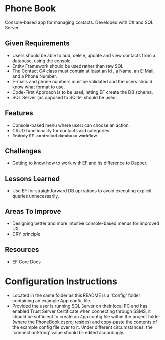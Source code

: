 # Phone Book
Console-based app for managing contacts. Developed with C# and SQL Server

## Given Requirements
* Users should be able to add, delete, update and view contacts from a database, using the console.
* Entity Framework should be used rather than raw SQL
* The Contact C# class must contain at least an Id , a Name, an E-Mail, and a Phone Number.
* E-mails and phone numbers must be validated and the users should know what format to use.
* Code-First Approach is to be used, letting EF create the DB schema.
* SQL Server (as opposed to SQlite) should be used.

## Features
* Console-based menu where users can choose an action.
* CRUD functionality for contacts and categories.
* Entirely EF-controlled database workflow

## Challenges
* Getting to know how to work with EF and its difference to Dapper.

## Lessons Learned
* Use EF for straightforward DB operations to avoid executing explicit queries unnecessarily.

## Areas To Improve
* Designing better and more intuitive console-based menus for improved UX.
* DRY principle

## Resources
* EF Core Docs

# Configuration Instructions
* Located in the same folder as this README is a 'Config' folder containing an example App.config file.
* Provided the user is running SQL Server on their local PC and has enabled Trust Server Certificate when connecting through SSMS, it should be sufficient to create an App.config file within the project folder (where the PhoneBook.csproj resides) and copy-paste the contents of the example config file over to it. Under different circumstances, the 'connectionString' value should be edited accordingly.


